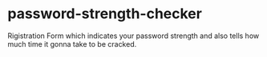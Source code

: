 # password-strength-checker
Rigistration Form which indicates your password strength and also tells how much time it gonna take to be cracked.
